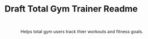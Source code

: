 # Draft Total Gym Trainer Readme
<br />
<p align="center">
<!--  <a href="https://github.com/thomas-e-cowern/">-->
<!--    <img src="News Reader/Assets.xcassets/newspaper.imageset/newspaper.png" alt="Logo" width="80" height="80">-->
<!--  </a>-->
  <p align="center">
    Helps total gym users track thier workouts and fitness goals.
  </p>
</p>
<!--<p align="row">-->
<!--<img src= "News Reader/Headlines.gif" width="200"/>-->
<!--<img src= "News Reader/Search.gif" width="200"/>-->
<!--<img src= "News Reader/Sources.gif" width="200"/>-->
<!--</p>-->
<br />



<!--Technologies:-->
<!---->
<!--[![Swift Version][swift-image]][swift-url]-->
<!--[![Platform](https://img.shields.io/badge/iOS-15-green)](https://www.apple.com/ios/ios-15/)-->
<!---->
<!--Data Source: -->
<!---->
<!--[![Datasource][newsapi-image]][newsapi-url]-->
<!---->
<!--Icons and Images:-->
<!---->
<!--[![News icons][news-icon-image]][news-icon-url]-->
<!--[![Icon Generator][icon-gen-image]][icon-gen-url]-->
<!---->
<!--Make it better:-->
<!---->
<!--[![PRs Welcome](https://img.shields.io/badge/PRs-welcome-brightgreen.svg?style=flat-square)](http://makeapullrequest.com)-->
<!---->
<!--## Features-->
<!---->
<!--- [x] Headline News -->
<!--- [x] Search by subject-->
<!--- [x] Headline by news channel-->
<!---->
<!--## Upcoming-->
<!---->
<!--- [ ] Cache articles and images and reload from cache-->
<!--- [ ] Add accessibility per apple: https://www.apple.com/accessibility/ -->
<!--- [ ] Add comments -->
<!--- [ ] Add network outage indicator when network is not available-->
<!--- [ ] Add folders to organize project-->
<!--- [ ] And last, but certainly not least, try to refactor for MVVM (WHAT? ....)-->
<!---->
<!---->
<!--## Requirements-->
<!---->
<!--- iOS 15-->
<!--- Xcode 13.0-->
<!--- Api key from newsapi.org-->
<!--- Create a Constants.swift file with urls for headlines, search and sources along with your API key -->
<!---->
<!--[https://github.com/thomas-e-cowern/](https://github.com/thomas-e-cowern/)-->
<!---->
<!--[swift-image]:https://img.shields.io/badge/swift-5.0-orange.svg-->
<!--[swift-url]: https://swift.org/-->
<!--[license-image]: https://img.shields.io/badge/License-MIT-blue.svg-->
<!--[license-url]: LICENSE-->
<!--[travis-image]: https://img.shields.io/travis/dbader/node-datadog-metrics/master.svg?style=flat-square-->
<!--[travis-url]: https://travis-ci.org/dbader/node-datadog-metrics-->
<!--[codebeat-image]: https://codebeat.co/badges/c19b47ea-2f9d-45df-8458-b2d952fe9dad-->
<!--[codebeat-url]: https://codebeat.co/projects/github-com-vsouza-awesomeios-com-->
<!--[newsapi-image]: https://img.shields.io/badge/newsfeed-newsapi.org-blue-->
<!--[newsapi-url]: https://newsapi.org-->
<!--[news-icon-url]: https://www.flaticon.com/free-icons/news-->
<!--[news-icon-image]: https://img.shields.io/badge/News--icons-Freepik%20--%20Flaticon-lightgrey-->
<!--[icon-gen-image]: https://img.shields.io/badge/Icon%20generator-appicon.co-lightgrey-->
<!--[icon-gen-url]: https://appicon.co-->
